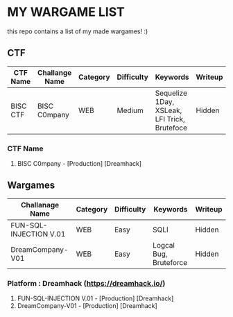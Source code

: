 # MY WARGAME LIST

this repo contains a list of my made wargames! :)

## CTF

|CTF Name|Challange Name|Category|Difficulty|Keywords|Writeup|
|------|---|---|---|---|---|
|BISC CTF|BISC C0mpany|WEB|Medium|Sequelize 1Day, XSLeak, LFI Trick, Brutefoce|Hidden|

### CTF Name

1. BISC C0mpany - [Production] [Dreamhack]

## Wargames

|Challanage Name|Category|Difficulty|Keywords|Writeup|
|------|---|---|---|---|
|FUN-SQL-INJECTION V.01|WEB|Easy|SQLI|Hidden|
|DreamCompany-V01|WEB|Easy|Logcal Bug, Bruteforce|Hidden|

### Platform : Dreamhack (https://dreamhack.io/)

1. FUN-SQL-INJECTION V.01 - [Production] [Dreamhack]
2. DreamCompany-V01 - [Production] [Dreamhack]
